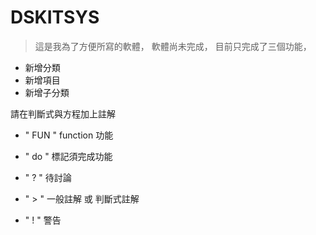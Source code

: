 DSKITSYS
===

> 這是我為了方便所寫的軟體，
軟體尚未完成，
目前只完成了三個功能，

- 新增分類
- 新增項目
- 新增子分類


請在判斷式與方程加上註解

- " FUN  "    function 功能

- " do "    標記須完成功能

- " ?  "    待討論

- " >  "    一般註解 或 判斷式註解

- " !  "    警告
